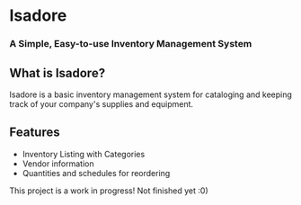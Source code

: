 # Isadore
### A Simple, Easy-to-use Inventory Management System

## What is Isadore?
Isadore is a basic inventory management system for cataloging and keeping track of your company's supplies and equipment.

## Features
* Inventory Listing with Categories
* Vendor information
* Quantities and schedules for reordering

This project is a work in progress!  Not finished yet :0)
